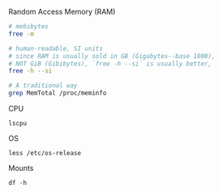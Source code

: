 Random Access Memory (RAM)
```sh
# mebibytes
free -m

# human-readable, SI units
# since RAM is usually sold in GB (Gigabytes--base 1000), 
# NOT GiB (Gibibytes), `free -h --si` is usually better,
free -h --si

# A traditional way
grep MemTotal /proc/meminfo
```

CPU
```
lscpu
```

OS
```
less /etc/os-release
```

Mounts
```
df -h
```